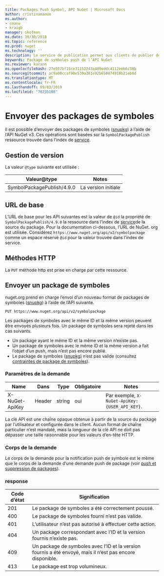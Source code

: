 ```yaml
---
title: Packages Push Symbol, API NuGet | Microsoft Docs
author: cristinamanum
ms.author:
- cmanu
- kraigb
manager: skofman
ms.date: 10/30/2018
ms.topic: reference
ms.prod: nuget
ms.technology: ''
description: Le service de publication permet aux clients de publier de nouveaux packages de symboles.
keywords: Package de symboles push de l’API NuGet
ms.reviewer: karann
ms.openlocfilehash: 27e557bf15ce31152243a409eddc4112eeb6c38b
ms.sourcegitcommit: ac9a00ccaf90e539a381e92b650074910b21eb0d
ms.translationtype: MT
ms.contentlocale: fr-FR
ms.lasthandoff: 09/03/2019
ms.locfileid: "70235108"
---
```

# <a name="push-symbol-packages"></a>Envoyer des packages de symboles

Il est possible d’envoyer des packages de symboles ([snupkg](../create-packages/Symbol-Packages-snupkg.md)) à l’aide de l’API NuGet v3.
Ces opérations sont basées sur la `SymbolPackagePublish` ressource trouvée dans l’index de [service](service-index.md).

## <a name="versioning"></a>Gestion de version

La valeur `@type` suivante est utilisée :

Valeur@type                 | Notes
--------------------        | -----
SymbolPackagePublish/4.9.0  | La version initiale

## <a name="base-url"></a>URL de base

L’URL de base pour les API suivantes est la valeur de `@id` la propriété de `SymbolPackagePublish/4.9.0` la ressource dans l’index de [service](service-index.md)de la source du package. Pour la documentation ci-dessous, l’URL de NuGet. org est utilisée. Considérez `https://www.nuget.org/api/v2/symbolpackage` comme un espace réservé `@id` pour la valeur trouvée dans l’index de service.

## <a name="http-methods"></a>Méthodes HTTP

La `PUT` méthode http est prise en charge par cette ressource. 

## <a name="push-a-symbol-package"></a>Envoyer un package de symboles

nuget.org prend en charge l’envoi d’un nouveau format de packages de symboles ([snupkg](../create-packages/Symbol-Packages-snupkg.md)) à l’aide de l’API suivante. 

    PUT https://www.nuget.org/api/v2/symbolpackage

Les packages de symboles avec le même ID et la même version peuvent être envoyés plusieurs fois. Un package de symboles sera rejeté dans les cas suivants.
- Un package ayant le même ID et la même version n’existe pas.
- Un package de symboles avec le même ID et la même version a fait l’objet d’un push, mais n’est pas encore publié.
- Le package de symboles ([snupkg](../create-packages/Symbol-Packages-snupkg.md)) n’est pas valide (consultez [contraintes de package de symboles](../create-packages/Symbol-Packages-snupkg.md)).

### <a name="request-parameters"></a>Paramètres de la demande

Name           | Dans     | Type   | Obligatoire | Notes
-------------- | ------ | ------ | -------- | -----
X-NuGet-ApiKey | Header | string | oui      | Par exemple, `X-NuGet-ApiKey: {USER_API_KEY}`.

La clé API est une chaîne opaque obtenue à partir de la source du package par l’utilisateur et configurée dans le client. Aucun format de chaîne particulier n’est mandaté, mais la longueur de la clé API ne doit pas dépasser une taille raisonnable pour les valeurs d’en-tête HTTP.

### <a name="request-body"></a>Corps de la demande

Le corps de la demande pour la notification push de symbole est le même que le corps de la demande d’une demande push de package (voir [push et suppression de packages](package-publish-resource.md)). 

### <a name="response"></a>response

Code d’état | Signification
----------- | -------
201         | Le package de symboles a été correctement poussé.
400         | Le package de symboles fourni n’est pas valide.
401         | L’utilisateur n’est pas autorisé à effectuer cette action.
404         | Un package correspondant avec l’ID et la version fournis n’existe pas.
409         | Un package de symboles avec l’ID et la version fournis a été envoyé, mais il n’est pas encore disponible.
413         | Le package est trop volumineux.

